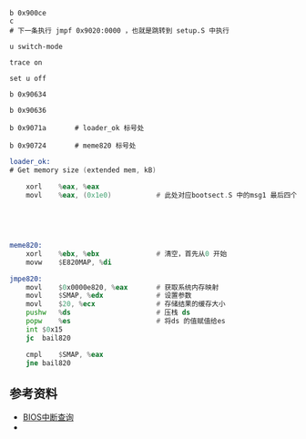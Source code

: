 ```
b 0x900ce
c
# 下一条执行 jmpf 0x9020:0000 ，也就是跳转到 setup.S 中执行

u switch-mode

trace on

set u off

b 0x90634

b 0x90636

b 0x9071a		# loader_ok 标号处

b 0x90724		# meme820 标号处

```





```asm
loader_ok:
# Get memory size (extended mem, kB)

	xorl	%eax, %eax
	movl	%eax, (0x1e0)			# 此处对应bootsect.S 中的msg1 最后四个字节，也就是ing\0
	
	
	
	
```



```asm
meme820:
	xorl	%ebx, %ebx				# 清空，首先从0 开始
	movw	$E820MAP, %di			

jmpe820:
	movl	$0x0000e820, %eax		# 获取系统内存映射
	movl	$SMAP, %edx				# 设置参数
	movl	$20, %ecx				# 存储结果的缓存大小
	pushw	%ds						# 压栈 ds
	popw	%es						# 将ds 的值赋值给es
	int	$0x15						
	jc	bail820				

	cmpl	$SMAP, %eax
	jne	bail820
```







## 参考资料

* [BIOS中断查询](#http://www.ctyme.com/intr/int.html)
* 

